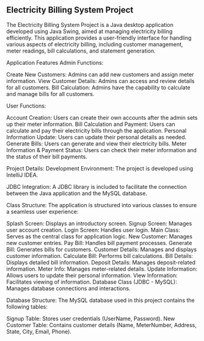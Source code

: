 ##  Electricity Billing System Project ##
The Electricity Billing System Project is a Java desktop application developed using Java Swing, aimed at managing electricity billing efficiently. This application provides a user-friendly interface for handling various aspects of electricity billing, including customer management, meter readings, bill calculations, and statement generation.

Application Features
Admin Functions:

Create New Customers: Admins can add new customers and assign meter information.
View Customer Details: Admins can access and review details for all customers.
Bill Calculation: Admins have the capability to calculate and manage bills for all customers.


User Functions:

Account Creation: Users can create their own accounts after the admin sets up their meter information.
Bill Calculation and Payment: Users can calculate and pay their electricity bills through the application.
Personal Information Update: Users can update their personal details as needed.
Generate Bills: Users can generate and view their electricity bills.
Meter Information & Payment Status: Users can check their meter information and the status of their bill payments.


Project Details:
Development Environment: The project is developed using IntelliJ IDEA.

JDBC Integration: A JDBC library is included to facilitate the connection between the Java application and the MySQL database.

Class Structure: The application is structured into various classes to ensure a seamless user experience:

Splash Screen: Displays an introductory screen.
Signup Screen: Manages user account creation.
Login Screen: Handles user login.
Main Class: Serves as the central class for application logic.
New Customer: Manages new customer entries.
Pay Bill: Handles bill payment processes.
Generate Bill: Generates bills for customers.
Customer Details: Manages and displays customer information.
Calculate Bill: Performs bill calculations.
Bill Details: Displays detailed bill information.
Deposit Details: Manages deposit-related information.
Meter Info: Manages meter-related details.
Update Information: Allows users to update their personal information.
View Information: Facilitates viewing of information.
Database Class (JDBC - MySQL): Manages database connections and interactions.


Database Structure:
The MySQL database used in this project contains the following tables:

Signup Table: Stores user credentials (UserName, Password).
New Customer Table: Contains customer details (Name, MeterNumber, Address, State, City, Email, Phone).
